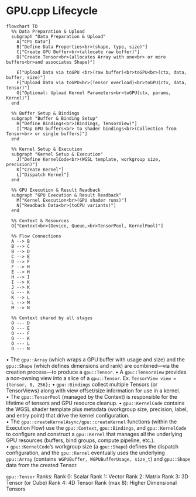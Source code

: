 # GPU.cpp Lifecycle

```mermaid
flowchart TD
  %% Data Preparation & Upload
  subgraph "Data Preparation & Upload"
    A["CPU Data"]
    B["Define Data Properties<br>(shape, type, size)"]
    C["Create GPU Buffer<br>(allocate raw buffer)"]
    D["Create Tensor<br>(allocates Array with one<br> or more buffers<br>and associates Shape)"]
    
    E["Upload Data via toGPU <br>(raw buffer)<br>toGPU<br>(ctx, data, buffer, size)"]
    F["Upload Data via toGPU<br>(Tensor overload)<br>toGPU(ctx, data, tensor)"]
    G["Optional: Upload Kernel Parameters<br>toGPU(ctx, params, Kernel)"]
  end

  %% Buffer Setup & Bindings
  subgraph "Buffer & Binding Setup"
    H["Define Bindings<br>(Bindings, TensorView)"]
    I["Map GPU buffers<br> to shader bindings<br>(Collection from Tensor<br> or single buffers)"]
  end

  %% Kernel Setup & Execution
  subgraph "Kernel Setup & Execution"
    J["Define KernelCode<br>(WGSL template, workgroup size, precision)"]
    K["Create Kernel"]
    L["Dispatch Kernel"]
  end

  %% GPU Execution & Result Readback
  subgraph "GPU Execution & Result Readback"
    M["Kernel Execution<br>(GPU shader runs)"]
    N["Readback Data<br>(toCPU variants)"]
  end

  %% Context & Resources
  O["Context<br>(Device, Queue,<br>TensorPool, KernelPool)"]

  %% Flow Connections
  A --> B
  B --> C
  B --> D
  C --> E
  D --> F
  F --> H
  E --> H
  H --> I
  I --> K
  J --> K
  G --- K
  K --> L
  L --> M
  M --> N

  %% Context shared by all stages
  O --- D
  O --- E
  O --- F
  O --- K
  O --- L
  O --- N
```

• The `gpu::Array` (which wraps a GPU buffer with usage and size) and the `gpu::Shape` (which defines dimensions and rank) are combined—via the creation process—to produce a `gpu::Tensor`.
• A `gpu::TensorView` provides a non‑owning view into a slice of a `gpu::Tensor`. Ex. `TensorView view = {tensor, 0, 256};`
• `gpu::Bindings` collect multiple Tensors (or TensorViews) along with view offset/size information for use in a kernel.  
• The `gpu::TensorPool` (managed by the Context) is responsible for the lifetime of tensors and GPU resource cleanup.
• `gpu::KernelCode` contains the WGSL shader template plus metadata (workgroup size, precision, label, and entry point) that drive the kernel configuration.  
• The `gpu::createKernelAsync/gpu::createKernel` functions (within the Execution Flow) use the `gpu::Context`, `gpu::Bindings`, and `gpu::KernelCode` to configure and construct a `gpu::Kernel` that manages all the underlying GPU resources (buffers, bind groups, compute pipeline, etc.).  
• `gpu::KernelCode`’s workgroup size (a `gpu::Shape`) defines the dispatch configuration, and the `gpu::Kernel` eventually uses the underlying `gpu::Array` (contains` WGPUBuffer, WGPUBufferUsage, size_t`) and `gpu::Shape` data from the created Tensor.

`gpu::Tensor` Ranks:
Rank 0: Scalar
Rank 1: Vector
Rank 2: Matrix
Rank 3: 3D Tensor (or Cube)
Rank 4: 4D Tensor
Rank (max 8): Higher Dimensional Tensors